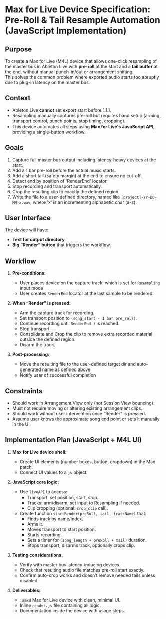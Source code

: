 # Max for Live Device Specification: Pre-Roll & Tail Resample Automation (JavaScript Implementation)

## Purpose
To create a Max for Live (M4L) device that allows one-click resampling of the master bus in Ableton Live with **pre-roll** at the start
and a **tail buffer** at the end, without manual punch-in/out or arrangement shifting.  
This solves the common problem where exported audio starts too abruptly due to plug-in latency on the master bus.

## Context
- Ableton Live **cannot** set export start before 1.1.1.
- Resampling manually captures pre-roll but requires hand setup (arming, transport control, punch points, stop timing, cropping).
- This device automates all steps using **Max for Live's JavaScript API**, providing a single-button workflow.

## Goals
1. Capture full master bus output including latency-heavy devices at the start.
2. Add a 1 bar pre-roll before the actual music starts.
3. Add a short tail (safety margin) at the end to ensure no cut-off.
4. Detect end by position of 'RenderEnd' locator. 
4. Stop recording and transport automatically.
5. Crop the resulting clip to exactly the defined region.
6. Write the file to a user-defined directory, named like `[project]-YY-DD-MM-x.wav`, where 'x' is an incrementing alphabetic char (a-z).

## User Interface
The device will have:
- **Text for output directory**
- **Big “Render” button** that triggers the workflow.

## Workflow
1. **Pre-conditions:**
   - User places device on the capture track, which is set for `Resampling` input mode
   - User creates `RenderEnd` locator at the last sample to be rendered.

2. **When “Render” is pressed:**
   - Arm the capture track for recording.
   - Set transport position to `(song_start - 1 bar pre_roll)`.
   - Continue recording until `RenderEnd )` is reached.
   - Stop transport.
   - Consolidate and Crop the clip to remove extra recorded material outside the defined region.
   - Disarm the track.

3. **Post-processing:**
   - Move the resulting file to the user-defined target dir and auto-generated name as defined above
   - Notify user of successful completion

## Constraints
- Should work in Arrangement View only (not Session View bouncing).
- Must not require moving or altering existing arrangement clips.
- Should work without user intervention once “Render” is pressed.
- Assume user knows the approximate song end point or sets it manually in the UI.

## Implementation Plan (JavaScript + M4L UI)
1. **Max for Live device shell:**
   - Create UI elements (number boxes, button, dropdown) in the Max patch.
   - Connect UI values to a `js` object.

2. **JavaScript core logic:**
   - Use `liveAPI` to access:
     - Transport: set position, start, stop.
     - Tracks: arm/disarm, set input to Resampling if needed.
     - Clip cropping (optional: `crop_clip` call).
   - Create function `startRender(preRoll, tail, trackName)` that:
     - Finds track by name/index.
     - Arms it.
     - Moves transport to start position.
     - Starts recording.
     - Sets a timer for `(song_length + preRoll + tail)` duration.
     - Stops transport, disarms track, optionally crops clip.

3. **Testing considerations:**
   - Verify with master bus latency-inducing devices.
   - Check that resulting audio file matches pre-roll start exactly.
   - Confirm auto-crop works and doesn’t remove needed tails unless disabled.

4. **Deliverables:**
   - `.amxd` Max for Live device with clean, minimal UI.
   - Inline `render.js` file containing all logic.
   - Documentation inside the device with usage steps.

